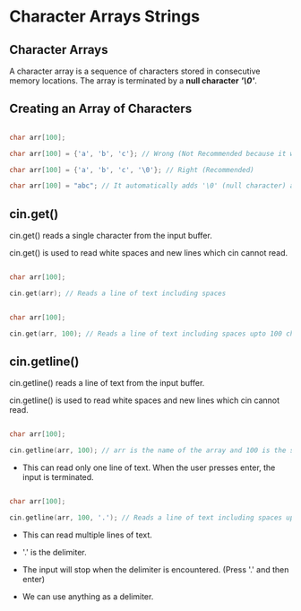 # Character Arrays Strings

## Character Arrays

A character array is a sequence of characters stored in consecutive memory locations. The array is terminated by a **null character** ***'\0'***.

## Creating an Array of Characters

```cpp

char arr[100];

char arr[100] = {'a', 'b', 'c'}; // Wrong (Not Recommended because it will return garbage values)

char arr[100] = {'a', 'b', 'c', '\0'}; // Right (Recommended)

char arr[100] = "abc"; // It automatically adds '\0' (null character) at the end

```

## cin.get()

cin.get() reads a single character from the input buffer.

cin.get() is used to read white spaces and new lines which cin cannot read.

```cpp

char arr[100];

cin.get(arr); // Reads a line of text including spaces

```

```cpp

char arr[100];

cin.get(arr, 100); // Reads a line of text including spaces upto 100 characters

```

## cin.getline()

cin.getline() reads a line of text from the input buffer.

cin.getline() is used to read white spaces and new lines which cin cannot read.

```cpp

char arr[100];

cin.getline(arr, 100); // arr is the name of the array and 100 is the size of the array

```

- This can read only one line of text. When the user presses enter, the input is terminated.

```cpp

char arr[100];

cin.getline(arr, 100, '.'); // Reads a line of text including spaces upto 100 characters or until a '.' is encountered

```

- This can read multiple lines of text.

- '.' is the delimiter.

- The input will stop when the delimiter is encountered. (Press '.' and then enter)

- We can use anything as a delimiter.
